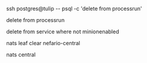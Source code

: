 ssh postgres@tulip -- psql -c 'delete from processrun'





delete from processrun

delete from service where not minionenabled


nats leaf
	clear nefario-central


nats central
